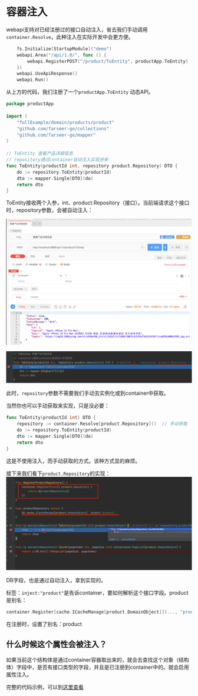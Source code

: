 # 容器注入

webapi支持对已经注册过的接口自动注入，省去我们手动调用`container.Resolve`，此种注入在实际开发中会更方便。

```go
    fs.Initialize[StartupModule]("demo")
    webapi.Area("/api/1.0/", func () {
        webapi.RegisterPOST("/product/ToEntity", productApp.ToEntity)
    })
    webapi.UseApiResponse()
    webapi.Run()
```

从上方的代码，我们注册了一个`productApp.ToEntity` 动态API。

```go
package productApp

import (
	"fullExample/domain/products/product"
	"github.com/farseer-go/collections"
	"github.com/farseer-go/mapper"
)

// ToEntity 查看产品详细信息
// repository通过container自动注入实现进来
func ToEntity(productId int, repository product.Repository) DTO {
	do := repository.ToEntity(productId)
	dto := mapper.Single[DTO](do)
	return dto
}
```

ToEntity接收两个入参，int、product.Repository（接口）。当前端请求这个接口时，repository参数，会被自动注入：

![img.png](images/img_4.png)

![img.png](images/img_5.png)

此时，`repository`参数不需要我们手动去实例化或到container中获取。

当然你也可以手动获取来实现，只是没必要：
```go
func ToEntity(productId int) DTO {
    repository := container.Resolve[product.Repository]()  // 手动获取
	do := repository.ToEntity(productId)
	dto := mapper.Single[DTO](do)
	return dto
}
```
这是不使用注入，而手动获取的方式。该种方式显的麻烦。

接下来我们看下`product.Repository`的实现：
![img.png](images/img_6.png)

DB字段，也是通过自动注入，拿到实现的。


标签：`inject:"product"`是告诉container，要如何解析这个接口字段。product是别名：

```go
container.Register[cache.ICacheManage[product.DomainObject]](..., "product")
```

在注册时，设置了别名：product

## 什么时候这个属性会被注入？

如果当前这个结构体是通过container容器取出来的，就会去查找这个对象（结构体）字段中，是否有接口类型的字段，并且是已注册到container中的。就会启用属性注入。


完整的代码示例，可以到[这里查看](https://github.com/farseer-go/demo/blob/main/fullExample/main.go)